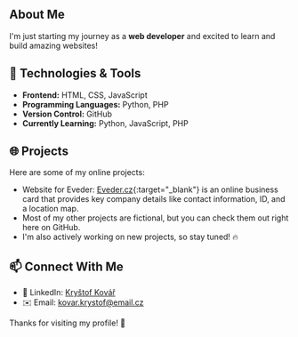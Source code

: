 ## About Me
I'm just starting my journey as a **web developer** and excited to learn and build amazing websites!

## 🚀 Technologies & Tools
- **Frontend:** HTML, CSS, JavaScript
- **Programming Languages:** Python, PHP
- **Version Control:** GitHub
- **Currently Learning:** Python, JavaScript, PHP

## 🌐 Projects
Here are some of my online projects:
- Website for Eveder: [Eveder.cz](https://www.eveder.cz){:target="_blank"} is an online business card that provides key company details like contact information, ID, and a location map.
- Most of my other projects are fictional, but you can check them out right here on GitHub.
- I'm also actively working on new projects, so stay tuned! 🔥

## 📫 Connect With Me
- 💼 LinkedIn: [Kryštof Kovář](https://www.linkedin.com/in/kryštof-kovář-724a0534a/)
- ✉️ Email: [kovar.krystof@email.cz](mailto:kovar.krystof@email.cz)

Thanks for visiting my profile! 🚀
